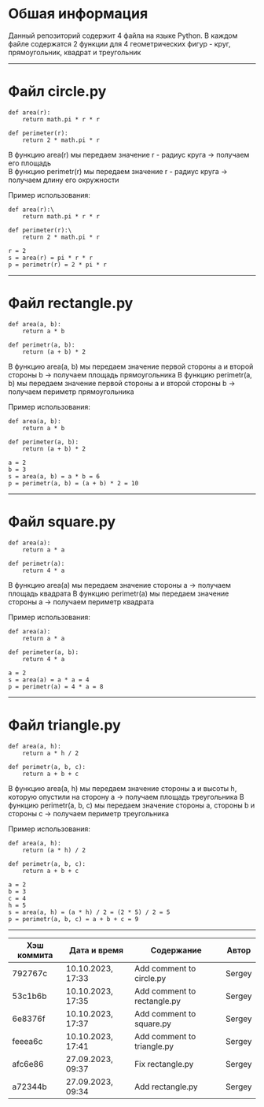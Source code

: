 # Обшая информация
Данный репозиторий содержит 4 файла на языке Python. В каждом файле содержатся 2 функции для 4 геометрических фигур - круг, прямоугольник, квадрат и треугольник

***
# Файл circle.py
```
def area(r):
    return math.pi * r * r

def perimeter(r):
    return 2 * math.pi * r  
```    
В функцию area(r) мы передаем значение r - радиус круга -> получаем его площадь  
В функцию perimetr(r) мы передаем значение r - радиус круга -> получаем длину его окружности

Пример использования:
```
def area(r):\
    return math.pi * r * r

def perimeter(r):\
    return 2 * math.pi * r

r = 2
s = area(r) = pi * r * r
p = perimetr(r) = 2 * pi * r
```
***
# Файл rectangle.py
```
def area(a, b):
    return a * b

def perimetr(a, b):
    return (a + b) * 2
```    
В функцию area(a, b) мы передаем значение первой стороны a и второй стороны b -> получаем площадь прямоугольника
В функцию perimetr(a, b) мы передаем значение первой стороны a и второй стороны b -> получаем периметр прямоугольника

Пример использования:
```
def area(a, b):
    return a * b

def perimeter(a, b):
    return (a + b) * 2

a = 2
b = 3
s = area(a, b) = a * b = 6
p = perimetr(a, b) = (a + b) * 2 = 10
```

***
# Файл square.py
```
def area(a):
    return a * a

def perimetr(a):
    return 4 * a
```    
В функцию area(a) мы передаем значение стороны a -> получаем площадь квадрата
В функцию perimetr(a) мы передаем значение стороны a -> получаем периметр квадрата

Пример использования:
```
def area(a):
    return a * a

def perimeter(a, b):
    return 4 * a

a = 2
s = area(a) = a * a = 4
p = perimetr(a) = 4 * a = 8
```

***
# Файл triangle.py
```
def area(a, h):
    return a * h / 2

def perimetr(a, b, c):
    return a + b + c
```    
В функцию area(a, h) мы передаем значение стороны a и высоты h, которую опустили на сторону a -> получаем площадь треугольника
В функцию perimetr(a, b, c) мы передаем значение стороны a, стороны b и стороны c -> получаем периметр треугольника

Пример использования:
```
def area(a, h):
    return (a * h) / 2

def perimetr(a, b, c):
    return a + b + c

a = 2
b = 3
c = 4
h = 5
s = area(a, h) = (a * h) / 2 = (2 * 5) / 2 = 5
p = perimetr(a, b, c) = a + b + c = 9
```

***
|Хэш коммита|Дата и время|Содержание|Автор|
|---|---|---|---|
|792767c|10.10.2023, 17:33|Add comment to circle.py|Sergey|
|53c1b6b|10.10.2023, 17:35|Add comment to rectangle.py|Sergey|
|6e8376f|10.10.2023, 17:37|Add comment to square.py|Sergey|
|feeea6c|10.10.2023, 17:41|Add comment to triangle.py|Sergey|
|afc6e86|27.09.2023, 09:37|Fix rectangle.py|Sergey|
|a72344b|27.09.2023, 09:34|Add rectangle.py|Sergey|
